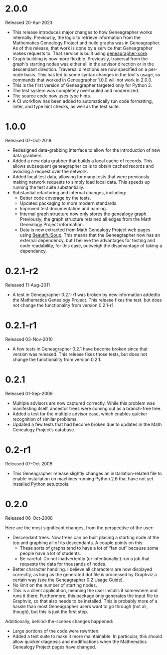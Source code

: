 # 2.0.0
Released 20-Apr-2023

- This release introduces major changes to how Geneagrapher works
  internally. Previously, the logic to retrieve information from the
  Mathematics Genealogy Project and build graphs was in
  Geneagrapher. As of this release, that work is done by a service
  that Geneagrapher makes requests to. That service is built using
  [geneagrapher-core](https://github.com/davidalber/geneagrapher-core).
- Graph building is now more flexible. Previously, traversal from the
  graph's starting nodes was either all in the advisor direction or in
  the descendant direction. Traversal directions are now specified on
  a per-node basis. This has led to some syntax changes in the tool's
  usage, so commands that worked in Geneagrapher 1.0.0 will not work
  in 2.0.0.
- This is the first version of Geneagrapher targeted only for Python 3.
- The test system was completely overhauled and modernized.
- The source code now uses type hints.
- A CI workflow has been added to automatically run code formatting,
  linter, and type hint checks, as well as the test suite.

# 1.0.0
Released 07-Oct-2018

- Redesigned data-grabbing interface to allow for the introduction of
  new data grabbers.
- Added a new data grabber that builds a local cache of records. This
  allows subsequent geneagrapher calls to obtain cached records and
  avoiding a request over the network.
- Added local test data, allowing for many tests that were previously
  making network requests to simply load local data. This speeds up
  running the test suite substantially.
- Substantial refactoring and internal changes, including:
  - Better code coverage by the tests.
  - Updated packaging to more modern standards.
  - Improved test documentation and naming.
  - Internal graph structure now only stores the genealogy
    graph. Previously, the graph structure retained all edges from the
    Math Genealogy Project information.
  - Data is now extracted from Math Genealogy Project web pages using
    [BeautifulSoup](http://www.crummy.com/software/BeautifulSoup/). This
    means that the Geneagrapher now has an external dependency, but I
    believe the advantages for testing and code readability, for this
    case, outweigh the disadvantage of taking a dependency.

# 0.2.1-r2
Released 11-Aug-2011

- A test in Geneagrapher 0.2.1-r1 was broken by new information
  addedto the Mathematics Genealogy Project. This release fixes the
  test, but does not change the functionality from version 0.2.1-r1.

# 0.2.1-r1
Released 03-Nov-2010

- A few tests in Geneagrapher 0.2.1 have become broken since that
  version was released. This release fixes those tests, but does not
  change the functionality from version 0.2.1.

# 0.2.1
Released 01-Sep-2009

- Multiple advisors are now captured correctly. While this problem was
  manifesting itself, ancestor trees were coming out as a branch-free
  tree.
- Added a test for the multiple advisor case, which enables quicker
  recognition of similar problems.
- Updated a few tests that had become broken due to updates in the
  Math Genealogy Project’s database.


# 0.2-r1
Released 07-Oct-2008

- This Geneagrapher release slightly changes an installation-related
  file to enable installation on machines running Python 2.6 that have
  not yet installed Python setuptools.

# 0.2.0
Released 06-Oct-2008

Here are the most significant changes, from the perspective of the
user:

- Descendant trees. Now trees can be built placing a starting node at
  the top and graphing all of its descendants. A couple points on
  this:
  - These sorts of graphs tend to have a lot of “fan out” because some
    people have a lot of students.
  - Be careful. Do not inadvertently (or intentionally!) run a job that
    requests the data for thousands of nodes.
- Better character handling. I believe all characters are now
  displayed correctly, as long as the generated dot file is processed
  by Graphviz a certain way (see the Geneagrapher 0.2 Usage Guide).
- No limit on the number of starting nodes.
- This is a client application, meaning the user installs it somewhere
  and runs it there. Furthermore, this package only generates the
  input file to Graphviz, so that also needs to be installed. This is
  probably more of a hassle than most Geneagrapher users want to go
  through (not all, though), but this is just the first step.

Additionally, behind-the-scenes changes happened:

- Large portions of the code were rewritten.
- Added a test suite to make it more maintainable. In particular, this
  should allow quicker diagnosis and modifications when the
  Mathematics Genealogy Project pages have changed.
